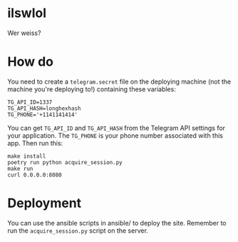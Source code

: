 # ilswlol
Wer weiss?

# How do
You need to create a `telegram.secret` file on the deploying machine (not the machine you're deploying to!)
containing these variables:

    TG_API_ID=1337
    TG_API_HASH=longhexhash
    TG_PHONE='+1141141414'

You can get `TG_API_ID` and `TG_API_HASH` from the Telegram API settings for
your application. The `TG_PHONE` is your phone number associated with this app.
Then run this:

    make install
    poetry run python acquire_session.py
    make run
    curl 0.0.0.0:8080

# Deployment
You can use the ansible scripts in ansible/ to deploy the site. Remember to run
the `acquire_session.py` script on the server.
